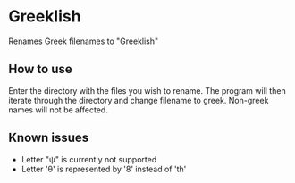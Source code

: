 # Greeklish
Renames Greek filenames to "Greeklish"

## How to use
Enter the directory with the files you wish to rename. The program will then iterate through the directory
and change filename to greek. Non-greek names will not be affected.

## Known issues
* Letter "ψ" is currently not supported
* Letter 'θ' is represented by '8' instead of 'th'



